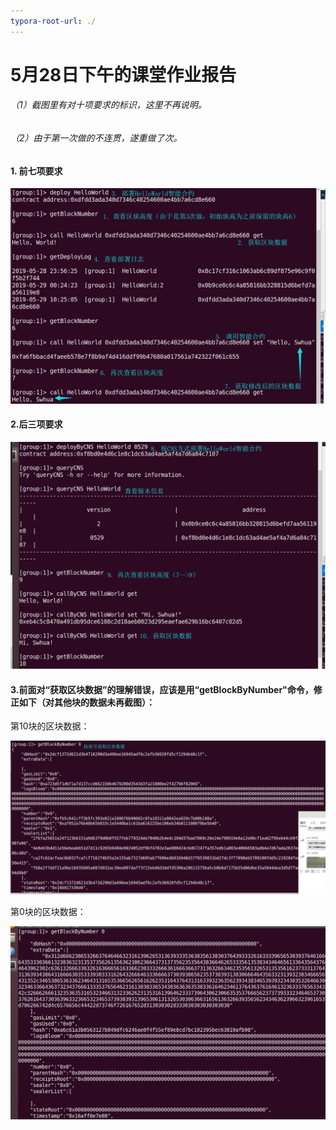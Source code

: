 ```yaml
---
typora-root-url: ./
---
```


# 5月28日下午的课堂作业报告

###### （1）截图里有对十项要求的标识，这里不再说明。

###### （2）由于第一次做的不连贯，遂重做了次。

#### 1. 前七项要求

![1-7](./images/Swhua/1-7.png)

#### 2.后三项要求

![8-10](/images/Swhua/8-10.png)

#### 3.前面对“获取区块数据”的理解错误，应该是用“getBlockByNumber"命令，修正如下（对其他块的数据未再截图）：

第10块的区块数据：

![revise2](/images/Swhua/revise2.png)

第0块的区块数据：

![revise1](/images/Swhua/revise1.png)